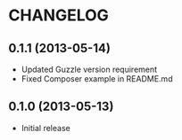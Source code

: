 CHANGELOG
=========

0.1.1 (2013-05-14)
------------------

* Updated Guzzle version requirement
* Fixed Composer example in README.md


0.1.0 (2013-05-13)
------------------

* Initial release
